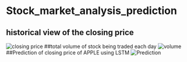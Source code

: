 # Stock_market_analysis_prediction
## historical view of the closing price
![closing price](https://user-images.githubusercontent.com/92878511/197568884-5e89aca8-f677-4661-bba4-f8c621239fb8.png)
##total volume of stock being traded each day
![volume](https://user-images.githubusercontent.com/92878511/197569829-2240aa3c-18c3-4440-9851-c97db392384c.png##)
##Prediction of closing price of APPLE using LSTM
![Prediction](https://user-images.githubusercontent.com/92878511/197570364-a8363176-23ce-4c9e-b6e3-9043f2cffee2.png)
